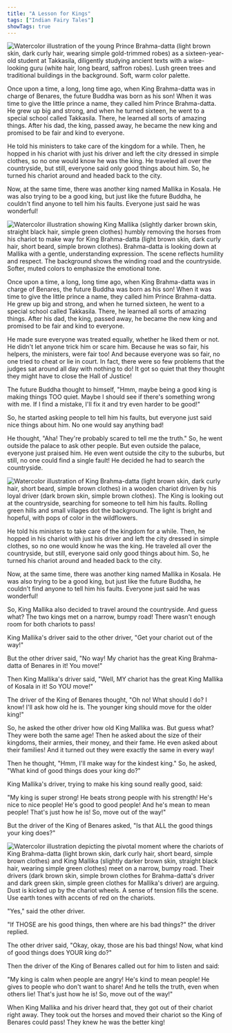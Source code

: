 ```yaml
---
title: "A Lesson for Kings"
tags: ["Indian Fairy Tales"]
showTags: true
---
```




![Watercolor illustration of the young Prince Brahma-datta (light brown skin, dark curly hair, wearing simple gold-trimmed robes) as a sixteen-year-old student at Takkasila, diligently studying ancient texts with a wise-looking guru (white hair, long beard, saffron robes). Lush green trees and traditional buildings in the background. Soft, warm color palette.](/images/image_fairy-tales-a-lesson-for-kings0.png)

Once upon a time, a long, long time ago, when King Brahma-datta was in charge of Benares, the future Buddha was born as his son! When it was time to give the little prince a name, they called him Prince Brahma-datta. He grew up big and strong, and when he turned sixteen, he went to a special school called Takkasila. There, he learned all sorts of amazing things. After his dad, the king, passed away, he became the new king and promised to be fair and kind to everyone.

He told his ministers to take care of the kingdom for a while. Then, he hopped in his chariot with just his driver and left the city dressed in simple clothes, so no one would know he was the king. He traveled all over the countryside, but still, everyone said only good things about him. So, he turned his chariot around and headed back to the city.

Now, at the same time, there was another king named Mallika in Kosala. He was also trying to be a good king, but just like the future Buddha, he couldn't find anyone to tell him his faults. Everyone just said he was wonderful!

![Watercolor illustration showing King Mallika (slightly darker brown skin, straight black hair, simple green clothes) humbly removing the horses from his chariot to make way for King Brahma-datta (light brown skin, dark curly hair, short beard, simple brown clothes). Brahma-datta is looking down at Mallika with a gentle, understanding expression. The scene reflects humility and respect. The background shows the winding road and the countryside. Softer, muted colors to emphasize the emotional tone.](/images/image_fairy-tales-a-lesson-for-kings4.png)

Once upon a time, a long, long time ago, when King Brahma-datta was in charge of Benares, the future Buddha was born as his son! When it was time to give the little prince a name, they called him Prince Brahma-datta. He grew up big and strong, and when he turned sixteen, he went to a special school called Takkasila. There, he learned all sorts of amazing things. After his dad, the king, passed away, he became the new king and promised to be fair and kind to everyone.

He made sure everyone was treated equally, whether he liked them or not. He didn't let anyone trick him or scare him. Because he was so fair, his helpers, the ministers, were fair too! And because everyone was so fair, no one tried to cheat or lie in court. In fact, there were so few problems that the judges sat around all day with nothing to do! It got so quiet that they thought they might have to close the Hall of Justice!

The future Buddha thought to himself, "Hmm, maybe being a good king is making things TOO quiet. Maybe I should see if there's something wrong with me. If I find a mistake, I'll fix it and try even harder to be good!"

So, he started asking people to tell him his faults, but everyone just said nice things about him. No one would say anything bad!

He thought, "Aha! They're probably scared to tell me the truth." So, he went outside the palace to ask other people. But even outside the palace, everyone just praised him. He even went outside the city to the suburbs, but still, no one could find a single fault! He decided he had to search the countryside.

![Watercolor illustration of King Brahma-datta (light brown skin, dark curly hair, short beard, simple brown clothes) in a wooden chariot driven by his loyal driver (dark brown skin, simple brown clothes). The King is looking out at the countryside, searching for someone to tell him his faults. Rolling green hills and small villages dot the background. The light is bright and hopeful, with pops of color in the wildflowers.](/images/image_fairy-tales-a-lesson-for-kings2.png)

He told his ministers to take care of the kingdom for a while. Then, he hopped in his chariot with just his driver and left the city dressed in simple clothes, so no one would know he was the king. He traveled all over the countryside, but still, everyone said only good things about him. So, he turned his chariot around and headed back to the city.

Now, at the same time, there was another king named Mallika in Kosala. He was also trying to be a good king, but just like the future Buddha, he couldn't find anyone to tell him his faults. Everyone just said he was wonderful!

So, King Mallika also decided to travel around the countryside. And guess what? The two kings met on a narrow, bumpy road! There wasn't enough room for both chariots to pass!

King Mallika's driver said to the other driver, "Get your chariot out of the way!"

But the other driver said, "No way! My chariot has the great King Brahma-datta of Benares in it! You move!"

Then King Mallika's driver said, "Well, MY chariot has the great King Mallika of Kosala in it! So YOU move!"

The driver of the King of Benares thought, "Oh no! What should I do? I know! I'll ask how old he is. The younger king should move for the older king!"

So, he asked the other driver how old King Mallika was. But guess what? They were both the same age! Then he asked about the size of their kingdoms, their armies, their money, and their fame. He even asked about their families! And it turned out they were exactly the same in every way!

Then he thought, "Hmm, I'll make way for the kindest king." So, he asked, "What kind of good things does your king do?"

King Mallika's driver, trying to make his king sound really good, said:

"My king is super strong! He beats strong people with his strength! He's nice to nice people! He's good to good people! And he's mean to mean people! That's just how he is! So, move out of the way!"

But the driver of the King of Benares asked, "Is that ALL the good things your king does?"

![Watercolor illustration depicting the pivotal moment where the chariots of King Brahma-datta (light brown skin, dark curly hair, short beard, simple brown clothes) and King Mallika (slightly darker brown skin, straight black hair, wearing simple green clothes) meet on a narrow, bumpy road. Their drivers (dark brown skin, simple brown clothes for Brahma-datta's driver and dark green skin, simple green clothes for Mallika's driver) are arguing. Dust is kicked up by the chariot wheels. A sense of tension fills the scene. Use earth tones with accents of red on the chariots.](/images/image_fairy-tales-a-lesson-for-kings3.png)

"Yes," said the other driver.

"If THOSE are his good things, then where are his bad things?" the driver replied.

The other driver said, "Okay, okay, those are his bad things! Now, what kind of good things does YOUR king do?"

Then the driver of the King of Benares called out for him to listen and said:

"My king is calm when people are angry! He's kind to mean people! He gives to people who don't want to share! And he tells the truth, even when others lie! That's just how he is! So, move out of the way!"

When King Mallika and his driver heard that, they got out of their chariot right away. They took out the horses and moved their chariot so the King of Benares could pass! They knew he was the better king!
